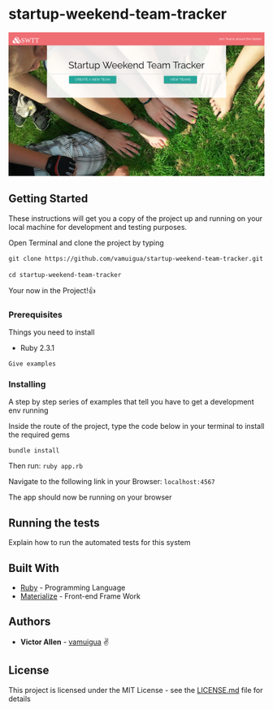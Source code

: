 # startup-weekend-team-tracker

![alt text](/public/images/screenshot.png)

## Getting Started

These instructions will get you a copy of the project up and running on your local machine for development and testing purposes.


Open Terminal and clone the project by typing

```
git clone https://github.com/vamuigua/startup-weekend-team-tracker.git

cd startup-weekend-team-tracker
```
Your now in the Project!👍

### Prerequisites

Things you need to install

* Ruby 2.3.1

```
Give examples
```

### Installing

A step by step series of examples that tell you have to get a development env running

Inside the route of the project, type the code below in your terminal to install the required gems

```
bundle install
```
Then run: ```ruby app.rb```

Navigate to the following link in your Browser: ```localhost:4567```

The app should now be running on your browser

## Running the tests

Explain how to run the automated tests for this system

## Built With

* [Ruby](https://www.ruby-lang.org/en/) - Programming Language
* [Materialize](http://materializecss.com/) - Front-end Frame Work 

## Authors

* **Victor Allen** - [vamuigua](https://github.com/vamuigua) :v:

## License

This project is licensed under the MIT License - see the [LICENSE.md](LICENSE.md) file for details
